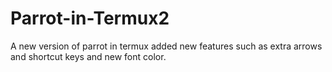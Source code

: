 # Parrot-in-Termux2
A new version of parrot in termux added new features such as extra arrows and shortcut keys and new font color.
